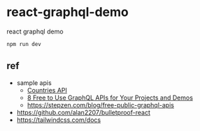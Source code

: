 # react-graphql-demo

react graphql demo

``` bash
npm run dev
```

## ref

- sample apis
  - [Countries API](https://countries.trevorblades.com/graphql)
  - [8 Free to Use GraphQL APIs for Your Projects and Demos](https://www.apollographql.com/blog/community/backend/8-free-to-use-graphql-apis-for-your-projects-and-demos/)
  - <https://stepzen.com/blog/free-public-graphql-apis>
- <https://github.com/alan2207/bulletproof-react>
- <https://tailwindcss.com/docs>
